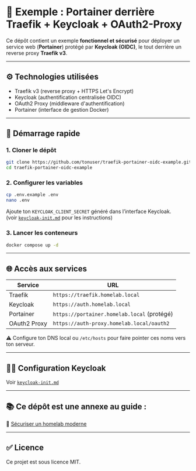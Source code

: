 # 🔐 Exemple : Portainer derrière Traefik + Keycloak + OAuth2-Proxy

Ce dépôt contient un exemple **fonctionnel et sécurisé** pour déployer un service web (**Portainer**) protégé par **Keycloak (OIDC)**, le tout derrière un reverse proxy **Traefik v3**.

---

## ⚙️ Technologies utilisées

- Traefik v3 (reverse proxy + HTTPS Let's Encrypt)
- Keycloak (authentification centralisée OIDC)
- OAuth2 Proxy (middleware d'authentification)
- Portainer (interface de gestion Docker)

---

## 🚀 Démarrage rapide

### 1. Cloner le dépôt

```bash
git clone https://github.com/tonuser/traefik-portainer-oidc-example.git
cd traefik-portainer-oidc-example
```

### 2. Configurer les variables

```bash
cp .env.example .env
nano .env
```

Ajoute ton `KEYCLOAK_CLIENT_SECRET` généré dans l’interface Keycloak.  
(voir [`keycloak-init.md`](./keycloak-init.md) pour les instructions)

### 3. Lancer les conteneurs

```bash
docker compose up -d
```

---

## 🌐 Accès aux services

| Service      | URL                                       |
|--------------|--------------------------------------------|
| Traefik      | `https://traefik.homelab.local`            |
| Keycloak     | `https://auth.homelab.local`               |
| Portainer    | `https://portainer.homelab.local` (protégé)|
| OAuth2 Proxy | `https://auth-proxy.homelab.local/oauth2`  |

⚠️ Configure ton DNS local ou `/etc/hosts` pour faire pointer ces noms vers ton serveur.

---

## 🧑‍💻 Configuration Keycloak

Voir [`keycloak-init.md`](./keycloak-init.md)

---

## 📚 Ce dépôt est une annexe au guide :
📘 [Sécuriser un homelab moderne](https://github.com/hexonxonx4/homelab-secure-guide)

---

## ✅ Licence

Ce projet est sous licence MIT.
